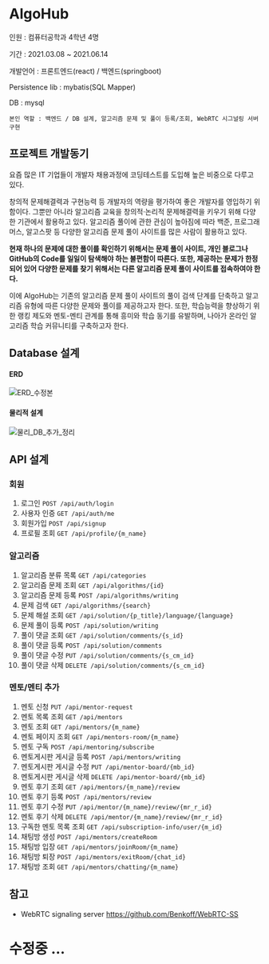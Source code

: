 # AlgoHub 

인원 : 컴퓨터공학과 4학년 4명

기간 : 2021.03.08 ~ 2021.06.14

개발언어 : 프론트엔드(react) / 백엔드(springboot)

Persistence lib : mybatis(SQL Mapper)

DB : mysql

```
본인 역할 : 백엔드 / DB 설계, 알고리즘 문제 및 풀이 등록/조회, WebRTC 시그널링 서버 구현
```

## 프로젝트 개발동기
 요즘 많은 IT 기업들이 개발자 채용과정에 코딩테스트를 도입해 높은 비중으로 다루고 있다. 
 
 창의적 문제해결력과 구현능력 등 개발자의 역량을 평가하여 좋은 개발자를 영입하기 위함이다. 그뿐만 아니라 알고리즘 교육을 창의적·논리적 문제해결력을 키우기 위해 다양한 기관에서 활용하고 있다. 알고리즘 풀이에 관한 관심이 높아짐에 따라 백준, 프로그래머스, 알고스팟 등 다양한 알고리즘 문제 풀이 사이트를 많은 사람이 활용하고 있다.
 
 **현재 하나의 문제에 대한 풀이를 확인하기 위해서는 문제 풀이 사이트, 개인 블로그나 GitHub의 Code를 일일이 탐색해야 하는 불편함이 따른다. 또한, 제공하는 문제가 한정되어 있어 다양한 문제를 찾기 위해서는 다른 알고리즘 문제 풀이 사이트를 접속하여야 한다.**
 
 이에 AlgoHub는 기존의 알고리즘 문제 풀이 사이트의 풀이 검색 단계를 단축하고 알고리즘 유형에 따른 다양한 문제와 풀이를 제공하고자 한다. 또한, 학습능력을 향상하기 위한 랭킹 제도와 멘토-멘티 관계를 통해 흥미와 학습 동기를 유발하며, 나아가 온라인 알고리즘 학습 커뮤니티를 구축하고자 한다.
 

## Database 설계

#### ERD
![ERD_수정본](https://user-images.githubusercontent.com/87019615/124610205-44348a80-deab-11eb-9108-7ea0a14d54f8.jpg)

#### 물리적 설계
![물리_DB_추가_정리](https://user-images.githubusercontent.com/87019615/124610399-6dedb180-deab-11eb-9d62-0000ee457b50.jpg)


## API 설계

### 회원
1. 로그인 `POST /api/auth/login`
2. 사용자 인증 `GET /api/auth/me`
3. 회원가입 `POST /api/signup`
4. 프로필 조회 `GET /api/profile/{m_name}`

### 알고리즘
1. 알고리즘 분류 목록 `GET /api/categories`
2. 알고리즘 문제 조회 `GET /api/algorithms/{id}`
3. 알고리즘 문제 등록 `POST /api/algorithms/writing`
4. 문제 검색 `GET /api/algorithms/{search}`
5. 문제 해설 조회 `GET /api/solution/{p_title}/language/{language}`
6. 문제 풀이 등록 `POST /api/solution/writing`
7. 풀이 댓글 조회 `GET /api/solution/comments/{s_id}`
8. 풀이 댓글 등록 `POST /api/solution/comments`
9. 풀이 댓글 수정 `PUT /api/solution/comments/{s_cm_id}`
10. 풀이 댓글 삭제 `DELETE /api/solution/comments/{s_cm_id}`

### 멘토/멘티 추가
1. 멘토 신청 `PUT /api/mentor-request`
2. 멘토 목록 조회 `GET /api/mentors`
3. 멘토 조회 `GET /api/mentors/{m_name}`
4. 멘토 페이지 조회 `GET /api/mentors-room/{m_name}`
5. 멘토 구독 `POST /api/mentoring/subscribe`
6. 멘토게시판 게시글 등록 `POST /api/mentors/writing`
7. 멘토게시판 게시글 수정 `PUT /api/mentor-board/{mb_id}`
8. 멘토게시판 게시글 삭제 `DELETE /api/mentor-board/{mb_id}`
9. 멘토 후기 조회 `GET /api/mentors/{m_name}/review`
10. 멘토 후기 등록 `POST /api/mentors/review`
11. 멘토 후기 수정 `PUT /api/mentor/{m_name}/review/{mr_r_id}`
12. 멘토 후기 삭제 `DELETE /api/mentor/{m_name}/review/{mr_r_id}`
13. 구독한 멘토 목록 조회 `GET /api/subscription-info/user/{m_id}`
14. 채팅방 생성 `POST /api/mentors/createRoom`
15. 채팅방 입장 `GET /api/mentors/joinRoom/{m_name}`
16. 채팅방 퇴장 `POST /api/mentors/exitRoom/{chat_id}`
17. 채팅방 조회 `GET /api/mentors/chatting/{m_name}`

## 참고

- WebRTC signaling server https://github.com/Benkoff/WebRTC-SS

# 수정중 ...
